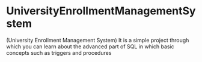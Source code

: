 # UniversityEnrollmentManagementSystem
(University Enrollment Management System) It is a simple project through which you can learn about the advanced part of SQL in which basic concepts such as triggers and procedures 
